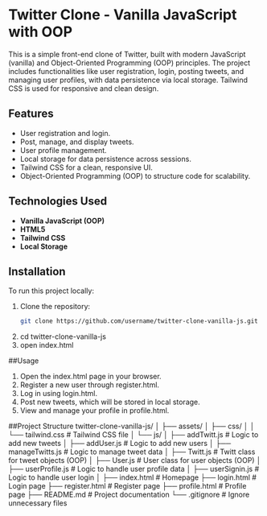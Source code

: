 # Twitter Clone - Vanilla JavaScript with OOP

This is a simple front-end clone of Twitter, built with modern JavaScript (vanilla) and Object-Oriented Programming (OOP) principles. The project includes functionalities like user registration, login, posting tweets, and managing user profiles, with data persistence via local storage. Tailwind CSS is used for responsive and clean design.

## Features
- User registration and login.
- Post, manage, and display tweets.
- User profile management.
- Local storage for data persistence across sessions.
- Tailwind CSS for a clean, responsive UI.
- Object-Oriented Programming (OOP) to structure code for scalability.

## Technologies Used
- **Vanilla JavaScript (OOP)**
- **HTML5**
- **Tailwind CSS**
- **Local Storage**

## Installation

To run this project locally:

1. Clone the repository:
   ```bash
   git clone https://github.com/username/twitter-clone-vanilla-js.git
2. cd twitter-clone-vanilla-js
3. open index.html

##Usage
1. Open the index.html page in your browser.
2. Register a new user through register.html.
3. Log in using login.html.
4. Post new tweets, which will be stored in local storage.
5. View and manage your profile in profile.html.

##Project Structure
twitter-clone-vanilla-js/
│
├── assets/
│   ├── css/
│   │   └── tailwind.css      # Tailwind CSS file
│   └── js/
│       ├── addTwitt.js       # Logic to add new tweets
│       ├── addUser.js        # Logic to add new users
│       ├── manageTwitts.js   # Logic to manage tweet data
│       ├── Twitt.js          # Twitt class for tweet objects (OOP)
│       ├── User.js           # User class for user objects (OOP)
│       ├── userProfile.js    # Logic to handle user profile data
│       ├── userSignin.js     # Logic to handle user login
│
├── index.html                # Homepage
├── login.html                # Login page
├── register.html             # Register page
├── profile.html              # Profile page
├── README.md                 # Project documentation
└── .gitignore                # Ignore unnecessary files
